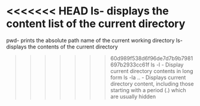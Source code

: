 <<<<<<< HEAD
ls- displays the content list of the current directory
=======
pwd- prints the absolute path name of the current working directory
ls- displays the contents of the current directory
>>>>>>> 60d989f538d6f96de7d7b9b7981697b2933cc61f
ls -l - Display current directory contents in long form
ls -la .. - Displays current directory content, including those starting with a period (.) which are usually hidden
